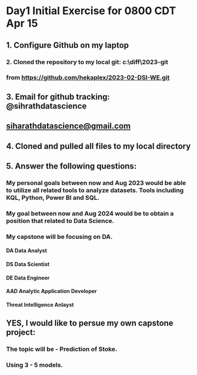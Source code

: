 

# Day1 Initial Exercise for 0800 CDT Apr 15
## 1. Configure Github on my laptop

### 2. Cloned the repository to my local git:  c:\diff\2023-git
###    from  https://github.com/hekaplex/2023-02-DSI-WE.git

## 3. Email for github tracking: @sihrathdatascience
##    siharathdatascience@gmail.com
## 4. Cloned and pulled all files to my local directory
## 5. Answer the following questions:

### My personal goals between now and Aug 2023 would be able to utilize all related tools to analyze datasets. Tools including KQL, Python, Power BI and SQL.
### My goal between now and Aug 2024 would be to obtain a position that related to Data Science.
### My capstone will be focusing on DA.
#### DA Data Analyst
#### DS Data Scientist
#### DE Data Engineer
#### AAD Analytic Application Developer
#### Threat Intelligence Anlayst

## YES, I would like to persue my own capstone project:
### The topic will be - Prediction of Stoke.
### Using 3 - 5 models.

